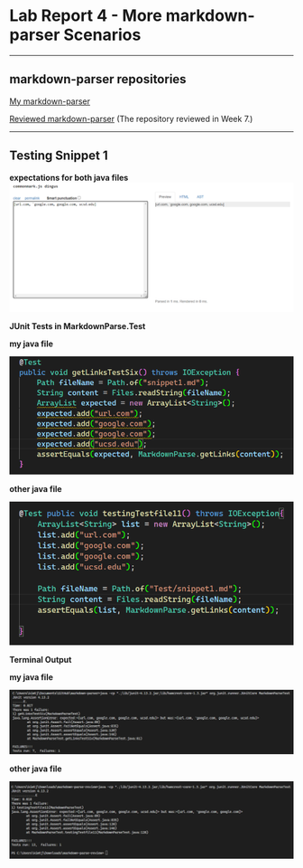# Lab Report 4 - More markdown-parser Scenarios

***

## markdown-parser repositories
[My markdown-parser](https://github.com/JSN3/markdown-parser)

[Reviewed markdown-parser](https://github.com/grantcoz/markdown-parse) (The repository reviewed in Week 7.)

***

## Testing Snippet 1

__expectations for both java files__
![Image](https://raw.githubusercontent.com/JSN3/cse15l-lab-reports/main/lab-report-4-photos/LR4%20-%20Part%201a-2a.png)

__JUnit Tests in MarkdownParse.Test__

__my java file__

![Image](https://raw.githubusercontent.com/JSN3/cse15l-lab-reports/main/lab-report-4-photos/LR4%20-%20Part%201b.png)

__other java file__

![Image](https://raw.githubusercontent.com/JSN3/cse15l-lab-reports/main/lab-report-4-photos/LR4%20-%20Part%202b.png)

__Terminal Output__

__my java file__

![Image](https://raw.githubusercontent.com/JSN3/cse15l-lab-reports/main/lab-report-4-photos/LR4%20-%20Part%201c.png)

__other java file__

![Image](https://raw.githubusercontent.com/JSN3/cse15l-lab-reports/main/lab-report-4-photos/LR4%20-%20Part%202c.png)
